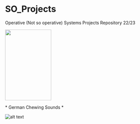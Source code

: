 # SO_Projects
Operative (Not so operative) Systems Projects Repository  22/23



<img src="https://media.tenor.com/ufjlv3GDiXwAAAAC/kancolle-chewing.gif" width="150" height="230" />


<p> * German Chewing Sounds *</p>

![alt text](https://xtech.nikkei.com/it/article/NEWS/20061114/253554/DukeTuxXmas.jpg?__scale=w:800,h:662&_sh=02f0ab0e60)
